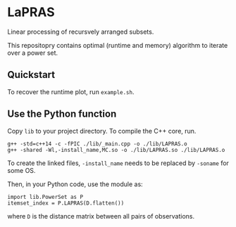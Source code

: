 # LaPRAS    
Linear processing of recursvely arranged subsets.   

This repositopry contains optimal (runtime and memory) algorithm to iterate over a power set.   

## Quickstart  

To recover the runtime plot, run `example.sh`.   

## Use the Python function  

Copy `lib` to your project directory. To compile the C++ core, run.  

```
g++ -std=c++14 -c -fPIC ./lib/_main.cpp -o ./lib/LAPRAS.o
g++ -shared -Wl,-install_name,MC.so -o ./lib/LAPRAS.so ./lib/LAPRAS.o
```

To create the linked files, `-install_name` needs to be replaced by `-soname` for some OS.   

Then, in your Python code, use the module as:

```
import lib.PowerSet as P
itemset_index = P.LAPRAS(D.flatten())
```


where `D` is the distance matrix between all pairs of observations.   
